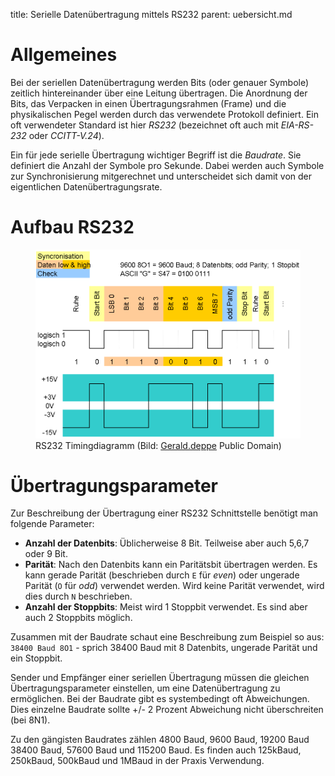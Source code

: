 title: Serielle Datenübertragung mittels RS232
parent: uebersicht.md

# Allgemeines
Bei der seriellen Datenübertragung werden Bits (oder genauer Symbole) zeitlich hintereinander über eine Leitung übertragen. Die Anordnung der Bits, das Verpacken in einen Übertragungsrahmen (Frame) und die physikalischen Pegel werden durch das verwendete Protokoll definiert. Ein oft verwendeter Standard ist hier *RS232* (bezeichnet oft auch mit *EIA-RS-232* oder *CCITT-V.24*).

Ein für jede serielle Übertragung wichtiger Begriff ist die *Baudrate*. Sie definiert die Anzahl der Symbole pro Sekunde. Dabei werden auch Symbole zur Synchronisierung mitgerechnet und unterscheidet sich damit von der eigentlichen Datenübertragungsrate.

# Aufbau RS232
<figure><img src="rs232_timing.png"><figcaption>RS232 Timingdiagramm (Bild: <a href="https://commons.wikimedia.org/wiki/File:RS-232_timing.png">Gerald.deppe</a> Public Domain)</figcaption></figure>

# Übertragungsparameter
Zur Beschreibung der Übertragung einer RS232 Schnittstelle benötigt man folgende Parameter:

* **Anzahl der Datenbits**: Üblicherweise 8 Bit. Teilweise aber auch 5,6,7 oder 9 Bit.
* **Parität**: Nach den Datenbits kann ein Paritätsbit übertragen werden. Es kann gerade Parität (beschrieben durch <code>E</code> für *even*) oder ungerade Parität (<code>O</code> für *odd*) verwendet werden. Wird keine Parität verwendet, wird dies durch <code>N</code> beschrieben.
* **Anzahl der Stoppbits**: Meist wird 1 Stoppbit verwendet. Es sind aber auch 2 Stoppbits möglich.

Zusammen mit der Baudrate schaut eine Beschreibung zum Beispiel so aus: <code>38400 Baud 8O1</code> - sprich 38400 Baud mit 8 Datenbits, ungerade Parität und ein Stoppbit.

Sender und Empfänger einer seriellen Übertragung müssen die gleichen Übertragungsparameter einstellen, um eine Datenübertragung zu ermöglichen. Bei der Baudrate gibt es systembedingt oft Abweichungen. Dies einzelne Baudrate sollte +/- 2 Prozent Abweichung nicht überschreiten (bei 8N1).

Zu den gängisten Baudrates zählen 4800 Baud, 9600 Baud, 19200 Baud 38400 Baud, 57600 Baud und 115200 Baud. Es finden auch
125kBaud, 250kBaud, 500kBaud und 1MBaud in der Praxis Verwendung.
